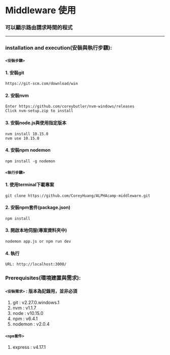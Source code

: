 # Middleware 使用
### 可以顯示路由請求時間的程式
***
### installation and execution(安裝與執行步驟):
#### `<安裝步驟>`
#### 1. 安裝git
```
https://git-scm.com/download/win
```
#### 2. 安裝nvm
```
Enter https://github.com/coreybutler/nvm-windows/releases
Click nvm-setup.zip to install
```
#### 3. 安裝node.js與使用指定版本
```
nvm install 10.15.0
nvm use 10.15.0
```
#### 4. 安裝npm nodemon
```
npm install -g nodemon
```

#### `<執行步驟>`
#### 1. 使用terminal下載專案
```
git clone https://github.com/CoreyHuang/ALPHAcamp-middleware.git
```
#### 2. 安裝npm套件(package.json)
```
npm install
```
#### 3. 開啟本地伺服(專案資料夾中)
```
nodemon app.js or npm run dev
```
#### 4. 執行
```
URL: http://localhost:3000/
```

### Prerequisites(環境建置與需求):
#### `<安裝需求>` : 版本為記錄用，並非必須
 1. git : v2.27.0.windows.1
 2. nvm : v1.1.7
 3. node : v10.15.0
 4. npm : v6.4.1
 5. nodemon : v2.0.4
#### `<npm套件>`
 1. express : v4.17.1

